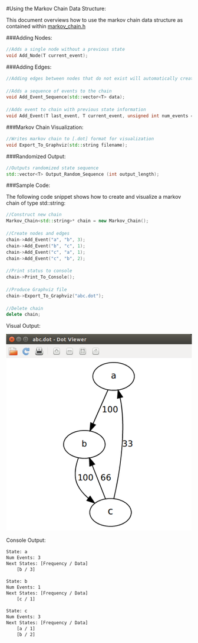 #Using the Markov Chain Data Structure:

This document overviews how to use the markov chain data structure
as contained within
[markov_chain.h](https://github.com/sjsimps/Markov-Chain/blob/master/Markov_Chain/markov_chain.h)

###Adding Nodes:

```C++
//Adds a single node without a previous state
void Add_Node(T current_event);
```

###Adding Edges:

```C++
//Adding edges between nodes that do not exist will automatically create the appropriate nodes

//Adds a sequence of events to the chain
void Add_Event_Sequence(std::vector<T> data);

//Adds event to chain with previous state information
void Add_Event(T last_event, T current_event, unsigned int num_events = 1);
```

###Markov Chain Visualization:

```C++
//Writes markov chain to [.dot] format for visualization
void Export_To_Graphviz(std::string filename);
```

###Randomized Output:

```C++
//Outputs randomized state sequence
std::vector<T> Output_Random_Sequence (int output_length);
```

###Sample Code:

The following code snippet shows how to create and visualize a
markov chain of type std::string:

```C++
//Construct new chain
Markov_Chain<std::string>* chain = new Markov_Chain();

//Create nodes and edges
chain->Add_Event("a", "b", 3);
chain->Add_Event("b", "c", 1);
chain->Add_Event("c", "a", 1);
chain->Add_Event("c", "b", 2);

//Print status to console
chain->Print_To_Console();

//Produce Graphviz file
chain->Export_To_Graphviz("abc.dot");

//Delete chain
delete chain;
```

Visual Output:

![alt_tag](https://github.com/sjsimps/Markov-Chain/blob/master/Test/abc.png)

Console Output:

```
State: a
Num Events: 3
Next States: [Frequency / Data]
    [b / 3]

State: b
Num Events: 1
Next States: [Frequency / Data]
    [c / 1]

State: c
Num Events: 3
Next States: [Frequency / Data]
    [a / 1]
    [b / 2]
```


